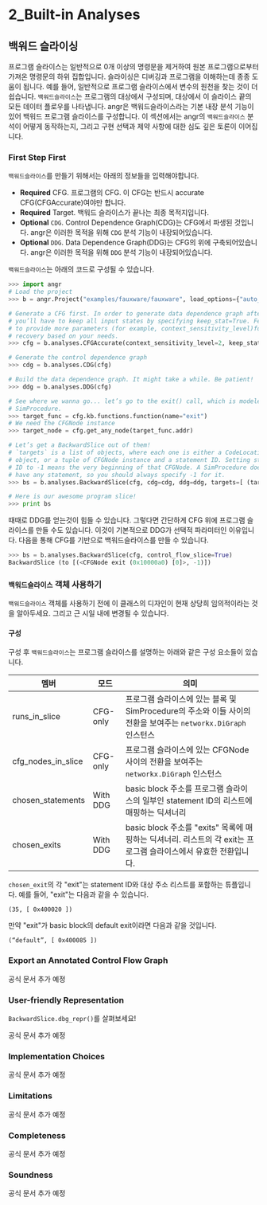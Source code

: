 # 2_Built-in Analyses

## 백워드 슬라이싱

프로그램 슬라이스는 일반적으로 0개 이상의 명령문을 제거하여 원본 프로그램으로부터 가져온 명령문의 하위 집합입니다. 슬라이싱은 디버깅과 프로그램을 이해하는데 종종 도움이 됩니다. 예를 들어, 일반적으로 프로그램 슬라이스에서 변수의 원천을 찾는 것이 더 쉽습니다.
`백워드슬라이스`는 프로그램의 대상에서 구성되며, 대상에서 이 슬라이스 끝의 모든 데이터 플로우를 나타냅니다.
angr은 백워드슬라이스라는 기본 내장 분석 기능이 있어 백워드 프로그램 슬라이스를 구성합니다. 이 섹션에서는 angr의 `백워드슬라이스` 분석이 어떻게 동작하는지, 그리고 구현 선택과 제약 사항에 대한 심도 깊은 토론이 이어집니다.

### First Step First

`백워드슬라이스`를 만들기 위해서는 아래의 정보들을 입력해야합니다.
* **Required** CFG.  프로그램의 CFG. 이 CFG는 반드시 accurate CFG(CFGAccurate)여야만 합니다.
* **Required** Target. 백워드 슬라이스가 끝나는 최종 목적지입니다.
* **Optional** `CDG`. Control Dependence Graph(CDG)는 CFG에서 파생된 것입니다. angr은 이러한 목적을 위해 `CDG` 분석 기능이 내장되어있습니다.
* **Optional** `DDG`. Data Dependence Graph(DDG)는 CFG의 위에 구축되어있습니다. angr은 이러한 목적을 위해 `DDG` 분석 기능이 내장되어있습니다.

`백워드슬라이스`는 아래의 코드로 구성될 수 있습니다.

```python
>>> import angr
# Load the project
>>> b = angr.Project("examples/fauxware/fauxware", load_options={"auto_load_libs": False})

# Generate a CFG first. In order to generate data dependence graph afterwards,
# you’ll have to keep all input states by specifying keep_stat=True. Feel free 
# to provide more parameters (for example, context_sensitivity_level)for CFG 
# recovery based on your needs.
>>> cfg = b.analyses.CFGAccurate(context_sensitivity_level=2, keep_state=True)

# Generate the control dependence graph
>>> cdg = b.analyses.CDG(cfg)

# Build the data dependence graph. It might take a while. Be patient!
>>> ddg = b.analyses.DDG(cfg)

# See where we wanna go... let’s go to the exit() call, which is modeled as a 
# SimProcedure.
>>> target_func = cfg.kb.functions.function(name="exit")
# We need the CFGNode instance
>>> target_node = cfg.get_any_node(target_func.addr)

# Let’s get a BackwardSlice out of them!
# `targets` is a list of objects, where each one is either a CodeLocation 
# object, or a tuple of CFGNode instance and a statement ID. Setting statement 
# ID to -1 means the very beginning of that CFGNode. A SimProcedure does not 
# have any statement, so you should always specify -1 for it.
>>> bs = b.analyses.BackwardSlice(cfg, cdg=cdg, ddg=ddg, targets=[ (target_node, -1) ])

# Here is our awesome program slice!
>>> print bs
```

때때로 DDG를 얻는것이 힘들 수 있습니다. 그렇다면 간단하게 CFG 위에 프로그램 슬라이스를 만들 수도 있습니다. 이것이 기본적으로 DDG가 선택적 파라미터인 이유입니다. 다음을 통해 CFG를 기반으로 백워드슬라이스를 만들 수 있습니다.

```python
>>> bs = b.analyses.BackwardSlice(cfg, control_flow_slice=True)
BackwardSlice (to [(<CFGNode exit (0x10000a0) [0]>, -1)])
```

### `백워드슬라이스` 객체 사용하기

`백워드슬라이스` 객체를 사용하기 전에 이 클래스의 디자인이 현재 상당희 임의적이라는 것을 알아두세요. 그리고 근 시일 내에 변경될 수 있습니다. 

#### 구성

구성 후 `백워드슬라이스`는 프로그램 슬라이스를 설명하는 아래와 같은 구성 요소들이 있습니다.

| 멤버 | 모드 | 의미 |
| --- | --- | --- |
| runs_in_slice | CFG-only | 프로그램 슬라이스에 있는 블록 및 SimProcedure의 주소와 이들 사이의 전환을 보여주는 `networkx.DiGraph` 인스턴스 |
| cfg_nodes_in_slice | CFG-only | 프로그램 슬라이스에 있는 CFGNode 사이의 전환을 보여주는 `networkx.DiGraph` 인스턴스 |
| chosen_statements | With DDG | basic block 주소를 프로그램 슬라이스의 일부인 statement ID의 리스트에 매핑하는 딕셔너리 |
| chosen_exits | With DDG | basic block 주소를 "exits" 목록에 매핑하는 딕셔너리. 리스트의 각 exit는 프로그램 슬라이스에서 유효한 전환입니다. |

`chosen_exit`의 각 "exit"는 statement ID와 대상 주소 리스트를 포함하는 튜플입니다. 예를 들어, "exit"는 다음과 같을 수 있습니다.

```
(35, [ 0x400020 ])
```

만약 "exit"가 basic block의 default exit이라면 다음과 같을 것입니다.

```
(“default”, [ 0x400085 ])
```

### Export an Annotated Control Flow Graph
공식 문서 추가 예정

### User-friendly Representation
`BackwardSlice.dbg_repr()`를 살펴보세요!

공식 문서 추가 예정

### Implementation Choices
공식 문서 추가 예정

### Limitations
공식 문서 추가 예정

### Completeness
공식 문서 추가 예정

### Soundness
공식 문서 추가 예정
